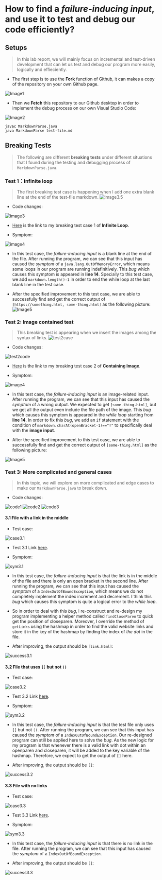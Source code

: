 # How to find a *failure-inducing input*, and use it to test and debug our code efficiently?
## Setups
> In this lab report, we will mainly focus on incremental and test-driven development that can let us test and debug our program more easily, logically and effieciently.


* The first step is to use the **Fork** function of Github, it can makes a copy of the repository on your own Github page.


![Image1](Week4/Fork.jpg)

* Then we **Fetch** this repository to our Github desktop in order to implement the debug process on our own Visual Studio Code:

![Image2](Week4/Fetch.jpg)
```
javac MarkdownParse.java
java MarkdownParse test-file.md
```

## Breaking Tests
> The following are different **breaking tests** under different situations that I found during the testing and debugging process of `MarkdownParse.java`.

### Test 1：Infinite loop
> The first breaking test case is happening when I add one extra blank line at the end of the test-file markdown.
![image3.5](Week4/Test1case.png)


* Code changes:

![image3](Week4/Test1code.png)

* [Here](https://github.com/ericsun153/markdown-parser/blob/main/test-file.md) is the link to my breaking test case 1 of **Infinite Loop**.

* Symptom:

![image4](Week4/Test1symptom.png)

* In this test case, the *failure-inducing input* is a blank line at the end of the file. After running the program, we can see that this input has caused the *symptom* of a `java.lang.OutOfMemoryError`, which means some loops in our program are running indefinitively. 
This *bug* which causes this symptom is appeared in **line 14**. Specially to this test case, we add `markdown.length()-1` in order to end the while loop at the last blank line in the test case.

* After the specified improvement to this test case, we are able to successfully find and get the correct output of `[https://something.html, some-thing.html]` as the following picture:
![Image5](Week4/Test1success.png)

### Test 2: Image contained test
> This breaking test is appearing when we insert the images among the syntax of links.
![test2case](Week4/Test2case.png)


* Code changes:

![test2code](Week4/test2code.png)

* [Here](https://github.com/ericsun153/markdown-parser/blob/main/test3.md) is the link to my breaking test case 2 of **Containing Image**.

* Symptom:

![image4](Week4/test2symp.png)

* In this test case, the *failure-inducing input* is an image-related input. After running the program, we can see that this input has caused the *symptom* of a wrong output. We expected to get `[some-thing.html]`, but we get all the output even include the file path of the image. This *bug* which causes this symptom is appeared in the *while loop* starting from **line 14**. In order to fix this *bug*, we add an `if` statement with the condition of `markdown.charAt(openBracket-1)=="!"` to specifically deal with the **image input**.

* After the specified improvement to this test case, we are able to successfully find and get the correct output of `[some-thing.html]` as the following picture:

![Image5](Week4/test2success.png)

### Test 3: More complicated and general cases
> In this topic, we will explore on more complicated and edge cases to make our `MarkdownParse.java` to break down.

* Code changes:

![code1](Week4/3code1.png)
![code2](Week4/3code2.png)
![code3](Week4/3code3.png)

#### 3.1 File with a link in the middle
* Test case:

![case3.1](Week4/3.1case.png)

* Test 3.1 Link [here](https://github.com/ericsun153/markdown-parser/blob/main/test8.md).

* Symptom:

![sym3.1](Week4/3.1sympt.png)

* In this test case, the *failure-inducing input* is that the link is in the middle of the file and there is only an open bracket in the second line. After running the program, we can see that this input has caused the *symptom* of a `IndexOutOfBoundException`, which means we do not completely implement the index increment and decrement. I think this *bug* which causes this symptom is quite a logical error to the *while loop*.

* So in order to deal with this *bug*, I re-construct and re-design my program implementing a helper method called `findCloseParen` to quick get the position of closeparen. Moreover, I override the method of `getLinks` using the hashmap in order to find the valid website links and store it in the key of the hashmap by finding the index of *the dot* in the file.

* After improving, the output should be `[link.html]`:

![success3.1](Week4/3.1success.png)

#### 3.2 File that uses `[]` but not `()`
* Test case:

![case3.2](Week4/3.2case.png)

* Test 3.2 Link [here](https://github.com/ericsun153/markdown-parser/blob/main/test5.md).

* Symptom:

![sym3.2](Week4/3.2sympt.png)

* In this test case, the *failure-inducing input* is that the test file only uses `[]` but not `()`. After running the program, we can see that this input has caused the *symptom* of a `IndexOutOfBoundException`.
Our re-designed program can still be applied here to solve the *bug*. As the new logic for my program is that whenever there is a valid link with dot within an openparen and closeparen, it will be added to the key variable of the hashmap. Therefore, we expect to get the output of `[]` here.

* After improving, the output should be `[]`:

![success3.2](Week4/3.2success.png)

#### 3.3 File with no links
* Test case:

![case3.3](Week4/3.3case.png)

* Test 3.3 Link [here](https://github.com/ericsun153/markdown-parser/blob/main/test4.md).

* Symptom:

![sym3.3](Week4/3.3sympt.png)

* In this test case, the *failure-inducing input* is that there is no link in the file. After running the program, we can see that this input has caused the *symptom* of a `IndexOutOfBoundException`.

* After improving, the output should be `[]`:

![success3.3](Week4/3.3success.png)

